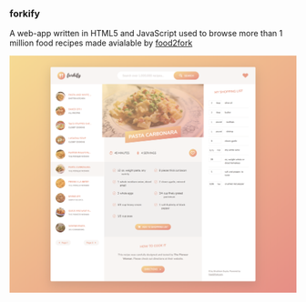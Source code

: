 ### forkify

A web-app written in HTML5 and JavaScript used to browse more than 1 million food recipes made avialable by [food2fork](https://www.food2fork.com/)

![](https://github.com/shubhamgupta2901/forkify/blob/master/screenshots/forkify-screenshot.png "")
